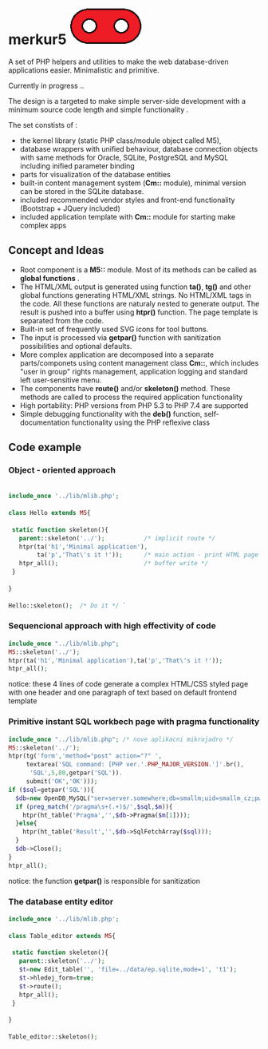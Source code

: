 # merkur5 ![M5](img/m5.png)

A set of PHP helpers and utilities to make the web database-driven applications easier.
Minimalistic and primitive.


Currently in progress ..


The design is a targeted to make simple server-side development with a minimum source code length and simple functionality .

The set constists of :
 
- the kernel library (static PHP class/module object called M5),
- database wrappers with unified behaviour, database connection objects with same methods for Oracle, SQLite, PostgreSQL and MySQL including inified parameter binding
- parts for visualization of the database entities 
- built-in content management system (**Cm::** module), minimal version can be stored in the SQLite database.
- included recommended vendor styles and front-end functionality (Bootstrap + JQuery included)
- included application template with **Cm::** module for starting make complex apps

## Concept and Ideas

- Root component is a **M5::** module. Most of its methods can be called as **global functions** . 
- The HTML/XML output is generated using function **ta()**, **tg()** and other global functions generating HTML/XML strings. 
 No HTML/XML tags in the code. All these functions are naturaly nested to generate output. The result is pushed into a
 buffer using **htpr()** function. The page template is separated from the code.
- Built-in set of frequently used SVG icons for tool buttons. 
- The input is processed via **getpar()** function with sanitization possibilities and optional defaults.
- More complex application are decomposed into a separate parts/componets using content management class **Cm::**, 
 which includes "user in group" rights management, application logging and standard left user-sensitive menu.
- The components have **route()** and/or **skeleton()** method. 
These methods are called to process the required application functionality 
- High portability: PHP versions from PHP 5.3 to PHP 7.4 are supported
- Simple debugging functionality with the **deb()** function, self-documentation 
functionality using the PHP reflexive class      

## Code example

### Object - oriented approach

```PHP

include_once '../lib/mlib.php'; 

class Hello extends M5{

 static function skeleton(){
   parent::skeleton('../');           /* implicit route */
   htpr(ta('h1','Minimal application'), 
        ta('p','That\'s it !'));      /* main action - print HTML page */
   htpr_all();                        /* buffer write */
 }

}

Hello::skeleton();  /* Do it */ ` 

``` 

### Sequencional approach with high effectivity of code

```PHP
include_once "../lib/mlib.php"; 
M5::skeleton('../'); 
htpr(ta('h1','Minimal application'),ta('p','That\'s it !')); 
htpr_all();                  
```
notice: these 4 lines of code generate a complex HTML/CSS styled page
  with one header and one paragraph of text based on default frontend template

### Primitive instant SQL workbech page with pragma functionality

```PHP
include_once "../lib/mlib.php"; /* nove aplikacni mikrojadro */
M5::skeleton('../');
htpr(tg('form','method="post" action="?" ',
     textarea('SQL command: [PHP ver.'.PHP_MAJOR_VERSION.']'.br(),
      'SQL',5,80,getpar('SQL')).
     submit('OK','OK')));
if ($sql=getpar('SQL')){
  $db=new OpenDB_MySQL("ser=server.somewhere;db=smallm;uid=smallm_cz;pwd=****");
  if (preg_match('/pragma\s+(.+)$/',$sql,$m)){
    htpr(ht_table('Pragma','',$db->Pragma($m[1])));
  }else{
    htpr(ht_table('Result','',$db->SqlFetchArray($sql)));
  }    
  $db->Close();
}  
htpr_all(); 
```
notice: the function **getpar()** is responsible for sanitization

### The database entity editor
```PHP
include_once '../lib/mlib.php';

class Table_editor extends M5{

 static function skeleton(){
   parent::skeleton('../');
   $t=new Edit_table('', 'file=../data/ep.sqlite,mode=1', 't1');
   $t->hledej_form=true;
   $t->route();
   htpr_all();
 }
 
} 

Table_editor::skeleton();
```  


